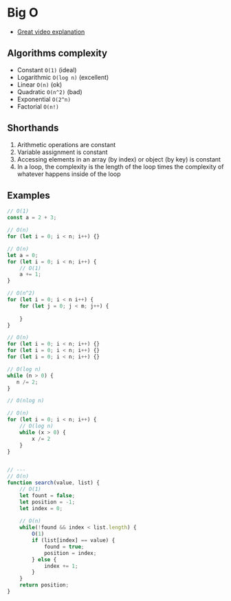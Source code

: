 # Big O

- [Great video explanation](https://www.youtube.com/watch?v=kS_gr2_-ws8)

## Algorithms complexity
- Constant `O(1)` (ideal)
- Logarithmic `O(log n)` (excellent)
- Linear `O(n)` (ok)
- Quadratic `O(n^2)` (bad)
- Exponential `O(2^n)`
- Factorial `O(n!)`

## Shorthands
1. Arithmetic operations are constant
2. Variable assignment is constant
3. Accessing elements in an array (by index) or object (by key) is constant
4. In a loop, the complexity is the length of the loop times the complexity of whatever happens inside of the loop

## Examples
```javascript
// O(1)
const a = 2 + 3;

// O(n)
for (let i = 0; i < n; i++) {}

// O(n)
let a = 0;
for (let i = 0; i < n; i++) {
    // O(1)
    a += 1;
}

// O(n^2)
for (let i = 0; i < n i++) {
    for (let j = 0; j < m; j++) {
    
    }
}

// O(n)
for (let i = 0; i < n; i++) {}
for (let i = 0; i < n; i++) {}
for (let i = 0; i < n; i++) {}

// O(log n)
while (n > 0) {
   n /= 2; 
}

// O(nlog n)

// O(n)
for (let i = 0; i < n; i++) {
    // O(log n)
    while (x > 0) {
        x /= 2 
    }
}


// ---
// O(n)
function search(value, list) {
    // O(1)
    let fount = false;
    let position = -1;
    let index = 0;
   
    // O(n)
    while(!found && index < list.length) {
        O(1) 
        if (list[index] == value) {
            found = true;
            position = index;
        } else {
            index += 1;
        }
    }
    return position;
}
```
